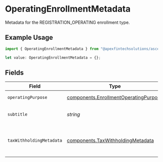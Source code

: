 # OperatingEnrollmentMetadata

Metadata for the REGISTRATION_OPERATING enrollment type.

## Example Usage

```typescript
import { OperatingEnrollmentMetadata } from "@apexfintechsolutions/ascend-sdk/models/components";

let value: OperatingEnrollmentMetadata = {};
```

## Fields

| Field                                                                                          | Type                                                                                           | Required                                                                                       | Description                                                                                    | Example                                                                                        |
| ---------------------------------------------------------------------------------------------- | ---------------------------------------------------------------------------------------------- | ---------------------------------------------------------------------------------------------- | ---------------------------------------------------------------------------------------------- | ---------------------------------------------------------------------------------------------- |
| `operatingPurpose`                                                                             | [components.EnrollmentOperatingPurpose](../../models/components/enrollmentoperatingpurpose.md) | :heavy_minus_sign:                                                                             | The purpose of the operating account.                                                          | CUSTODY                                                                                        |
| `subtitle`                                                                                     | *string*                                                                                       | :heavy_minus_sign:                                                                             | Optional subtitle for the operating purpose                                                    | C/F Optionality Securities                                                                     |
| `taxWithholdingMetadata`                                                                       | [components.TaxWithholdingMetadata](../../models/components/taxwithholdingmetadata.md)         | :heavy_minus_sign:                                                                             | Optional tax withholding metadata for TAX_WITHHOLDING operating purpose                        |                                                                                                |